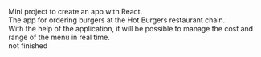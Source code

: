 Mini project to create an app with React.</br>
The app for ordering burgers at the Hot Burgers restaurant chain.</br>
With the help of the application, it will be possible to manage the cost and range of the menu in real time.</br>
not finished
